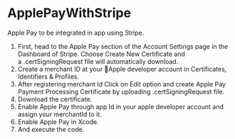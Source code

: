 # ApplePayWithStripe
Apple Pay to be integrated in app using Stripe.
1.  First, head to the Apple Pay section of the Account Settings page in the Dashboard of Stripe. Choose Create New Certificate and a .certSigningRequest file will automatically download.
2. Create a merchant ID at your Apple developer account in Certificates, Identifiers & Profiles.
3. After registering merchant Id Click on Edit option and create Apple Pay Payment Processing Certificate by uploading .certSigningRequest file.
4.  Download the certificate.
5. Enable Apple Pay through app Id  in your apple developer account and assign your merchantId to it.
6. Enable Apple Pay in Xcode.
7. And execute the code.
